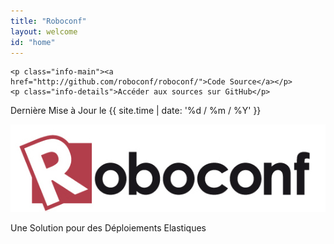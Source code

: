 ```yaml
---
title: "Roboconf"
layout: welcome
id: "home"
---
```


<div id="welcome-dl" class="button">
	<!--
	<p class="info-main"><a href="#">Bientôt Disponible</a></p>
	<p class="info-details">développement en cours</p>
	-->
	
	<p class="info-main"><a href="http://github.com/roboconf/roboconf/">Code Source</a></p>
	<p class="info-details">Accéder aux sources sur GitHub</p>
</div>

<div id="last-update" class="button">
	Dernière Mise à Jour le {{ site.time | date: '%d / %m / %Y' }}
</div>

<div id="welcome-logo">
	<p>
		<img src="/resources/img/roboconf.jpg" alt="Roboconf" />
	</p>
	<p class="welcome-desc">
		Une Solution pour des Déploiements Elastiques
	</p>
</div>
